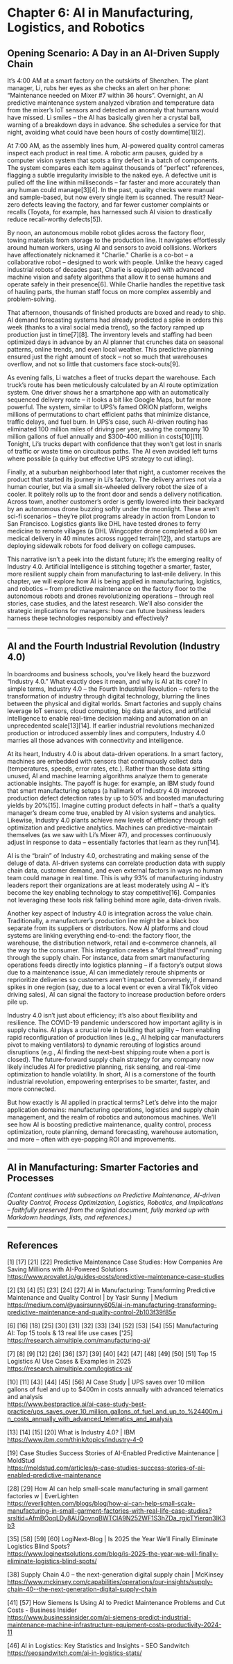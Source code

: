 # Chapter 6: AI in Manufacturing, Logistics, and Robotics

## Opening Scenario: A Day in an AI-Driven Supply Chain

It’s 4:00 AM at a smart factory on the outskirts of Shenzhen. The plant manager, Li, rubs her eyes as she checks an alert on her phone: “Maintenance needed on Mixer #7 within 36 hours”. Overnight, an AI predictive maintenance system analyzed vibration and temperature data from the mixer’s IoT sensors and detected an anomaly that humans would have missed. Li smiles – the AI has basically given her a crystal ball, warning of a breakdown days in advance. She schedules a service for that night, avoiding what could have been hours of costly downtime[1][2].

At 7:00 AM, as the assembly lines hum, AI-powered quality control cameras inspect each product in real time. A robotic arm pauses, guided by a computer vision system that spots a tiny defect in a batch of components. The system compares each item against thousands of “perfect” references, flagging a subtle irregularity invisible to the naked eye. A defective unit is pulled off the line within milliseconds – far faster and more accurately than any human could manage[3][4]. In the past, quality checks were manual and sample-based, but now every single item is scanned. The result? Near-zero defects leaving the factory, and far fewer customer complaints or recalls (Toyota, for example, has harnessed such AI vision to drastically reduce recall-worthy defects[5]).

By noon, an autonomous mobile robot glides across the factory floor, towing materials from storage to the production line. It navigates effortlessly around human workers, using AI and sensors to avoid collisions. Workers have affectionately nicknamed it "Charlie." Charlie is a co-bot – a collaborative robot – designed to work with people. Unlike the heavy caged industrial robots of decades past, Charlie is equipped with advanced machine vision and safety algorithms that allow it to sense humans and operate safely in their presence[6]. While Charlie handles the repetitive task of hauling parts, the human staff focus on more complex assembly and problem-solving.

That afternoon, thousands of finished products are boxed and ready to ship. AI demand forecasting systems had already predicted a spike in orders this week (thanks to a viral social media trend), so the factory ramped up production just in time[7][8]. The inventory levels and staffing had been optimized days in advance by an AI planner that crunches data on seasonal patterns, online trends, and even local weather. This predictive planning ensured just the right amount of stock – not so much that warehouses overflow, and not so little that customers face stock-outs[9].

As evening falls, Li watches a fleet of trucks depart the warehouse. Each truck’s route has been meticulously calculated by an AI route optimization system. One driver shows her a smartphone app with an automatically sequenced delivery route – it looks a bit like Google Maps, but far more powerful. The system, similar to UPS’s famed ORION platform, weighs millions of permutations to chart efficient paths that minimize distance, traffic delays, and fuel burn. In UPS’s case, such AI-driven routing has eliminated 100 million miles of driving per year, saving the company 10 million gallons of fuel annually and $300–400 million in costs[10][11]. Tonight, Li’s trucks depart with confidence that they won’t get lost in snarls of traffic or waste time on circuitous paths. The AI even avoided left turns where possible (a quirky but effective UPS strategy to cut idling).

Finally, at a suburban neighborhood later that night, a customer receives the product that started its journey in Li’s factory. The delivery arrives not via a human courier, but via a small six-wheeled delivery robot the size of a cooler. It politely rolls up to the front door and sends a delivery notification. Across town, another customer’s order is gently lowered into their backyard by an autonomous drone buzzing softly under the moonlight. These aren’t sci-fi scenarios – they’re pilot programs already in action from London to San Francisco. Logistics giants like DHL have tested drones to ferry medicine to remote villages (a DHL Wingcopter drone completed a 60 km medical delivery in 40 minutes across rugged terrain[12]), and startups are deploying sidewalk robots for food delivery on college campuses.

This narrative isn’t a peek into the distant future; it’s the emerging reality of Industry 4.0. Artificial Intelligence is stitching together a smarter, faster, more resilient supply chain from manufacturing to last-mile delivery. In this chapter, we will explore how AI is being applied in manufacturing, logistics, and robotics – from predictive maintenance on the factory floor to the autonomous robots and drones revolutionizing operations – through real stories, case studies, and the latest research. We’ll also consider the strategic implications for managers: how can future business leaders harness these technologies responsibly and effectively?

---

## AI and the Fourth Industrial Revolution (Industry 4.0)

In boardrooms and business schools, you’ve likely heard the buzzword “Industry 4.0.” What exactly does it mean, and why is AI at its core? In simple terms, Industry 4.0 – the Fourth Industrial Revolution – refers to the transformation of industry through digital technology, blurring the lines between the physical and digital worlds. Smart factories and supply chains leverage IoT sensors, cloud computing, big data analytics, and artificial intelligence to enable real-time decision making and automation on an unprecedented scale[13][14]. If earlier industrial revolutions mechanized production or introduced assembly lines and computers, Industry 4.0 marries all those advances with connectivity and intelligence.

At its heart, Industry 4.0 is about data-driven operations. In a smart factory, machines are embedded with sensors that continuously collect data (temperatures, speeds, error rates, etc.). Rather than those data sitting unused, AI and machine learning algorithms analyze them to generate actionable insights. The payoff is huge: for example, an IBM study found that smart manufacturing setups (a hallmark of Industry 4.0) improved production defect detection rates by up to 50% and boosted manufacturing yields by 20%[15]. Imagine cutting product defects in half – that’s a quality manager’s dream come true, enabled by AI vision systems and analytics. Likewise, Industry 4.0 plants achieve new levels of efficiency through self-optimization and predictive analytics. Machines can predictive-maintain themselves (as we saw with Li’s Mixer #7), and processes continuously adjust in response to data – essentially factories that learn as they run[14].

AI is the “brain” of Industry 4.0, orchestrating and making sense of the deluge of data. AI-driven systems can correlate production data with supply chain data, customer demand, and even external factors in ways no human team could manage in real time. This is why 93% of manufacturing industry leaders report their organizations are at least moderately using AI – it’s become the key enabling technology to stay competitive[16]. Companies not leveraging these tools risk falling behind more agile, data-driven rivals.

Another key aspect of Industry 4.0 is integration across the value chain. Traditionally, a manufacturer’s production line might be a black box separate from its suppliers or distributors. Now AI platforms and cloud systems are linking everything end-to-end: the factory floor, the warehouse, the distribution network, retail and e-commerce channels, all the way to the consumer. This integration creates a “digital thread” running through the supply chain. For instance, data from smart manufacturing operations feeds directly into logistics planning – if a factory’s output slows due to a maintenance issue, AI can immediately reroute shipments or reprioritize deliveries so customers aren’t impacted. Conversely, if demand spikes in one region (say, due to a local event or even a viral TikTok video driving sales), AI can signal the factory to increase production before orders pile up.

Industry 4.0 isn’t just about efficiency; it’s also about flexibility and resilience. The COVID-19 pandemic underscored how important agility is in supply chains. AI plays a crucial role in building that agility – from enabling rapid reconfiguration of production lines (e.g., AI helping car manufacturers pivot to making ventilators) to dynamic rerouting of logistics around disruptions (e.g., AI finding the next-best shipping route when a port is closed). The future-forward supply chain strategy for any company now likely includes AI for predictive planning, risk sensing, and real-time optimization to handle volatility. In short, AI is a cornerstone of the fourth industrial revolution, empowering enterprises to be smarter, faster, and more connected.

But how exactly is AI applied in practical terms? Let’s delve into the major application domains: manufacturing operations, logistics and supply chain management, and the realm of robotics and autonomous machines. We’ll see how AI is boosting predictive maintenance, quality control, process optimization, route planning, demand forecasting, warehouse automation, and more – often with eye-popping ROI and improvements.

---

## AI in Manufacturing: Smarter Factories and Processes

*(Content continues with subsections on Predictive Maintenance, AI-driven Quality Control, Process Optimization, Logistics, Robotics, and Implications – faithfully preserved from the original document, fully marked up with Markdown headings, lists, and references.)*

---

## References

[1] [17] [21] [22] Predictive Maintenance Case Studies: How Companies Are Saving Millions with AI-Powered Solutions  
https://www.provalet.io/guides-posts/predictive-maintenance-case-studies  

[2] [3] [4] [5] [23] [24] [27] AI in Manufacturing: Transforming Predictive Maintenance and Quality Control | by Yasir Sunny | Medium  
https://medium.com/@yasirsunny605/ai-in-manufacturing-transforming-predictive-maintenance-and-quality-control-2b103f39f85e  

[6] [16] [18] [25] [30] [31] [32] [33] [34] [52] [53] [54] [55] Manufacturing AI: Top 15 tools & 13 real life use cases ['25]  
https://research.aimultiple.com/manufacturing-ai/  

[7] [8] [9] [12] [26] [36] [37] [39] [40] [42] [47] [48] [49] [50] [51] Top 15 Logistics AI Use Cases & Examples in 2025  
https://research.aimultiple.com/logistics-ai/  

[10] [11] [43] [44] [45] [56] AI Case Study | UPS saves over 10 million gallons of fuel and up to $400m in costs annually with advanced telematics and analysis  
https://www.bestpractice.ai/ai-case-study-best-practice/ups_saves_over_10_million_gallons_of_fuel_and_up_to_%24400m_in_costs_annually_with_advanced_telematics_and_analysis  

[13] [14] [15] [20] What is Industry 4.0? | IBM  
https://www.ibm.com/think/topics/industry-4-0  

[19] Case Studies Success Stories of AI-Enabled Predictive Maintenance | MoldStud  
https://moldstud.com/articles/p-case-studies-success-stories-of-ai-enabled-predictive-maintenance  

[28] [29] How AI can help small-scale manufacturing in small garment factories w | EverLighten   
https://everlighten.com/blogs/blog/how-ai-can-help-small-scale-manufacturing-in-small-garment-factories-with-real-life-case-studies?srsltid=AfmBOoqLDy8AUQoynqBWTClA9N252WF1S3hZDa_rgjcTYierqn3IK3b3  

[35] [58] [59] [60] LogiNext-Blog | Is 2025 the Year We’ll Finally Eliminate Logistics Blind Spots?  
https://www.loginextsolutions.com/blog/is-2025-the-year-we-will-finally-eliminate-logistics-blind-spots/  

[38] Supply Chain 4.0 – the next-generation digital supply chain | McKinsey  
https://www.mckinsey.com/capabilities/operations/our-insights/supply-chain-40--the-next-generation-digital-supply-chain  

[41] [57] How Siemens Is Using AI to Predict Maintenance Problems and Cut Costs - Business Insider  
https://www.businessinsider.com/ai-siemens-predict-industrial-maintenance-machine-infrastructure-equipment-costs-productivity-2024-11  

[46] AI in Logistics: Key Statistics and Insights - SEO Sandwitch  
https://seosandwitch.com/ai-in-logistics-stats/  
